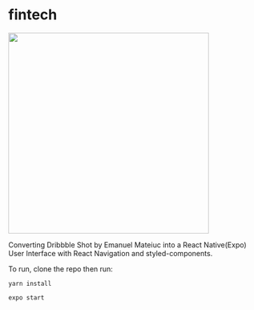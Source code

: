 # fintech


<img src="https://res.cloudinary.com/cortehz/image/upload/v1625868541/blog_images/Screenshot_2021-07-10_at_00.08.36.png" height="400"/>

Converting Dribbble Shot by Emanuel Mateiuc into a React Native(Expo) User Interface with React Navigation and styled-components.


To run, clone the repo then run:

`yarn install`

`expo start`
